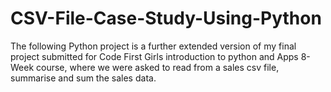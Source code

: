 # CSV-File-Case-Study-Using-Python
The following Python project is a further extended version of my final project submitted for Code First Girls introduction to python and Apps 8-Week course, where we were asked to read from a sales csv file, summarise and sum the sales data. 
